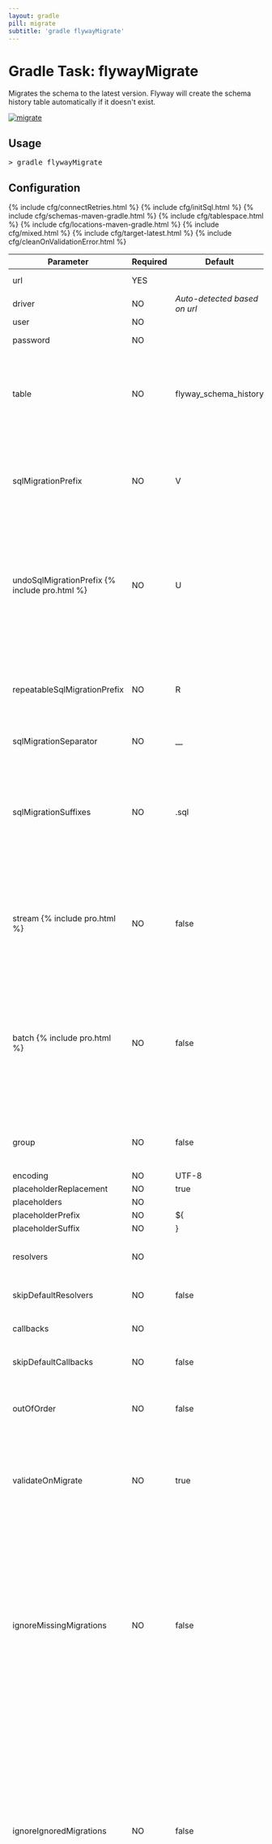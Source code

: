 ```yaml
---
layout: gradle
pill: migrate
subtitle: 'gradle flywayMigrate'
---
```

# Gradle Task: flywayMigrate

Migrates the schema to the latest version. Flyway will create the schema history table automatically if it doesn't
    exist.

<a href="/documentation/command/migrate"><img src="/assets/balsamiq/command-migrate.png" alt="migrate"></a>

## Usage
<pre class="console">&gt; gradle flywayMigrate</pre>

## Configuration
<table class="table table-bordered table-hover">
    <thead>
    <tr>
        <th>Parameter</th>
        <th>Required</th>
        <th>Default</th>
        <th>Description</th>
    </tr>
    </thead>
    <tbody>
    <tr>
        <td>url</td>
        <td>YES</td>
        <td></td>
        <td>The jdbc url to use to connect to the database</td>
    </tr>
    <tr>
        <td>driver</td>
        <td>NO</td>
        <td><i>Auto-detected based on url</i></td>
        <td>The fully qualified classname of the jdbc driver to use
            to connect to the database
        </td>
    </tr>
    <tr>
        <td>user</td>
        <td>NO</td>
        <td></td>
        <td>The user to use to connect to the database</td>
    </tr>
    <tr>
        <td>password</td>
        <td>NO</td>
        <td></td>
        <td>The password to use to connect to the database</td>
    </tr>
    {% include cfg/connectRetries.html %}
    {% include cfg/initSql.html %}
    {% include cfg/schemas-maven-gradle.html %}
    <tr>
        <td>table</td>
        <td>NO</td>
        <td>flyway_schema_history</td>
        <td>The name of Flyway's schema history table.<br/>By
            default (single-schema mode) the schema history table is placed in the default schema for the connection
            provided by the datasource.<br/>When the <i>flyway.schemas</i> property is set (multi-schema mode),
            the schema history table is placed in the first schema of the list.
        </td>
    </tr>
    {% include cfg/tablespace.html %}
    {% include cfg/locations-maven-gradle.html %}
    <tr>
        <td>sqlMigrationPrefix</td>
        <td>NO</td>
        <td>V</td>
        <td><p>The file name prefix for versioned SQL migrations.</p>
            Versioned SQL migrations have the following file name structure: prefixVERSIONseparatorDESCRIPTIONsuffix ,
                which using the defaults translates to V1.1__My_description.sql</td>
    </tr>
    <tr id="undoSqlMigrationPrefix">
        <td>undoSqlMigrationPrefix {% include pro.html %}</td>
        <td>NO</td>
        <td>U</td>
        <td><p>The file name prefix for undo SQL migrations.</p>
            <p>Undo SQL migrations are responsible for undoing the effects of the versioned migration with the same version.</p>
            They have the following file name structure: prefixVERSIONseparatorDESCRIPTIONsuffix ,
            which using the defaults translates to U1.1__My_description.sql</td>
    </tr>
    <tr>
        <td>repeatableSqlMigrationPrefix</td>
        <td>NO</td>
        <td>R</td>
        <td><p>The file name prefix for repeatable SQL migrations.</p>
            Repeatable SQL migrations have the following file name structure: prefixSeparatorDESCRIPTIONsuffix ,
            which using the defaults translates to R__My_description.sql</td>
    </tr>
    <tr>
        <td>sqlMigrationSeparator</td>
        <td>NO</td>
        <td>__</td>
        <td>The file name separator for Sql migrations</td>
    </tr>
    <tr>
        <td>sqlMigrationSuffixes</td>
        <td>NO</td>
        <td>.sql</td>
        <td><p>The file name suffixes for SQL migrations.</p>
            <p>SQL migrations have the following file name structure: prefixVERSIONseparatorDESCRIPTIONsuffix ,
                which using the defaults translates to V1_1__My_description.sql</p>
            Multiple suffixes (like .sql,.pkg,.pkb) can be specified for easier compatibility with other tools such as
            editors with specific file associations.</td>
    </tr>
    <tr id="stream">
        <td>stream {% include pro.html %}</td>
        <td>NO</td>
        <td>false</td>
        <td>Whether to stream SQL migrations when executing them. Streaming doesn't load the entire migration in memory at
            once. Instead each statement is loaded individually. This is particularly useful for very large SQL migrations
            composed of multiple MB or even GB of reference data, as this dramatically reduces Flyway's memory consumption.</td>
    </tr>
    <tr id="batch">
        <td>batch {% include pro.html %}</td>
        <td>NO</td>
        <td>false</td>
        <td>Whether to batch SQL statements when executing them. Batching can save up to 99 percent of network roundtrips by
            sending up to 100 statements at once over the network to the database, instead of sending each statement
            individually. This is particularly useful for very large SQL migrations composed of multiple MB or even GB of
            reference data, as this can dramatically reduce the network overhead. This is supported for INSERT, UPDATE,
            DELETE, MERGE and UPSERT statements. All other statements are automatically executed without batching.</td>
    </tr>
    {% include cfg/mixed.html %}
    <tr id="group">
        <td>group</td>
        <td>NO</td>
        <td>false</td>
        <td>Whether to group all pending migrations together in the same transaction when applying them (only recommended for databases with support for DDL transactions)</td>
    </tr>
    <tr>
        <td>encoding</td>
        <td>NO</td>
        <td>UTF-8</td>
        <td>The encoding of Sql migrations</td>
    </tr>
    <tr>
        <td>placeholderReplacement</td>
        <td>NO</td>
        <td>true</td>
        <td>Whether placeholders should be replaced</td>
    </tr>
    <tr>
        <td>placeholders</td>
        <td>NO</td>
        <td></td>
        <td>Placeholders to replace in Sql migrations</td>
    </tr>
    <tr>
        <td>placeholderPrefix</td>
        <td>NO</td>
        <td>${</td>
        <td>The prefix of every placeholder</td>
    </tr>
    <tr>
        <td>placeholderSuffix</td>
        <td>NO</td>
        <td>}
        </td>
        <td>The suffix of every placeholder</td>
    </tr>
    <tr>
        <td>resolvers</td>
        <td>NO</td>
        <td></td>
        <td>Fully qualified class names of custom
            <a href="/documentation/api/javadoc/org/flywaydb/core/api/resolver/MigrationResolver">MigrationResolver</a>
            implementations to be used in addition to the built-in ones for resolving Migrations to apply.</td>
    </tr>
    <tr>
        <td>skipDefaultResolvers</td>
        <td>NO</td>
        <td>false</td>
        <td>Whether default built-in resolvers (sql, jdbc and spring-jdbc) should be skipped. If true, only custom resolvers are used.</td>
    </tr>
    <tr>
        <td>callbacks</td>
        <td>NO</td>
        <td></td>
        <td>Fully qualified class names of
            <a href="/documentation/api/javadoc/org/flywaydb/core/api/callback/Callback">Callback</a>
            implementations to use to hook into the Flyway lifecycle.</td>
    </tr>
    <tr>
        <td>skipDefaultCallbacks</td>
        <td>NO</td>
        <td>false</td>
        <td>Whether default built-in callbacks (sql) should be skipped. If true, only custom callbacks are used.</td>
    </tr>
    {% include cfg/target-latest.html %}
    <tr>
        <td>outOfOrder</td>
        <td>NO</td>
        <td>false</td>
        <td>Allows migrations to be run "out of order".
            <p>If you already have versions 1 and 3 applied, and now a version 2 is found,
                it will be applied too instead of being ignored.</p>
        </td>
    </tr>
    <tr>
        <td>validateOnMigrate</td>
        <td>NO</td>
        <td>true</td>
        <td>Whether to automatically call validate or not when running migrate.<br/>
            For each sql migration a CRC32 checksum is calculated
            when the sql script is executed. The validate mechanism checks if the sql migration in the classpath
            still has the same checksum as the sql migration already executed in the database.<br/></td>
    </tr>
    {% include cfg/cleanOnValidationError.html %}
    <tr>
        <td>ignoreMissingMigrations</td>
        <td>NO</td>
        <td>false</td>
        <td>Ignore missing migrations when reading the schema history table. These are migrations that were performed by an
            older deployment of the application that are no longer available in this version. For example: we have migrations
            available on the classpath with versions 1.0 and 3.0. The schema history table indicates that a migration with version 2.0
            (unknown to us) has also been applied. Instead of bombing out (fail fast) with an exception, a
            warning is logged and Flyway continues normally. This is useful for situations where one must be able to deploy
            a newer version of the application even though it doesn't contain migrations included with an older one anymore.
            Note that if the most recently applied migration is removed, Flyway has no way to know it is missing and will 
            mark it as future instead.
        </td>
    </tr>
    <tr>
        <td>ignoreIgnoredMigrations</td>
        <td>NO</td>
        <td>false</td>
        <td>Ignore ignored migrations when reading the schema history table. These are migrations that were added in between
            already migrated migrations in this version. For example: we have migrations available on the classpath with
            versions from 1.0 to 3.0. The schema history table indicates that version 1 was finished on 1.0.15, and the next
            one was 2.0.0. But with the next release a new migration was added to version 1: 1.0.16. Such scenario is ignored
            by migrate command, but by default is rejected by validate. When ignoreIgnoredMigrations is enabled, such case
            will not be reported by validate command. This is useful for situations where one must be able to deliver
            complete set of migrations in a delivery package for multiple versions of the product, and allows for further
            development of older versions.
        </td>
    </tr>
    <tr>
        <td>ignoreFutureMigrations</td>
        <td>NO</td>
        <td>true</td>
        <td>Ignore future migrations when reading the schema history table. These are migrations that were performed by a
            newer deployment of the application that are not yet available in this version. For example: we have migrations
            available on the classpath up to version 3.0. The schema history table indicates that a migration to version 4.0
            (unknown to us) has already been applied. Instead of bombing out (fail fast) with an exception, a
            warning is logged and Flyway continues normally. This is useful for situations where one must be able to redeploy
            an older version of the application after the database has been migrated by a newer one.</td>
    </tr>
    <tr>
        <td>cleanDisabled</td>
        <td>NO</td>
        <td>false</td>
        <td>Whether to disable clean. This is especially useful for production environments where running clean can be quite a career limiting move.</td>
    </tr>
    <tr>
        <td>baselineOnMigrate</td>
        <td>NO</td>
        <td>false</td>
        <td>Whether to automatically call baseline when migrate is executed against a non-empty schema with no metadata
            table.
            This schema will then be baselined with the <code>baselineVersion</code> before executing the migrations.
            Only migrations above <code>baselineVersion</code> will then be applied.<br/>

            <p>This is useful for initial Flyway production deployments on projects with an existing DB.</p>

            <p>Be careful when enabling this as it removes the safety net that ensures Flyway does not migrate the wrong
                database in case of a configuration mistake!</p>
        </td>
    </tr>
    <tr>
        <td>baselineVersion</td>
        <td>NO</td>
        <td>1</td>
        <td>The version to tag an existing schema with when executing baseline</td>
    </tr>
    <tr>
        <td>baselineDescription</td>
        <td>NO</td>
        <td>
            <nobr>&lt;&lt; Flyway Baseline &gt;&gt;</nobr>
        </td>
        <td>The description to tag an existing schema with when executing baseline</td>
    </tr>
    <tr>
        <td>installedBy</td>
        <td>NO</td>
        <td><i>Current database user</i></td>
        <td>The username that will be recorded in the schema history table as having applied the migration</td>
    </tr>
    {% include cfg/errorOverrides-maven-gradle.html %}
    <tr id="dryRunOutput">
        <td>dryRunOutput {% include pro.html %}</td>
        <td>NO</td>
        <td><i>Execute directly against the database</i></td>
        <td>The file where to output the SQL statements of a migration dry run. If the file specified is in a non-existent
            directory, Flyway will create all directories and parent directories as needed.
            Omit to use the default mode of executing the SQL statements directly against the database.</td>
    </tr>
    {% include cfg/oracleSqlplus.html %}
    {% include cfg/oracleSqlplusWarn.html %}
    {% include cfg/licenseKey.html %}
    </tbody>
</table>

## Sample configuration

```groovy
flyway {
    driver = 'org.hsqldb.jdbcDriver'
    url = 'jdbc:hsqldb:file:/db/flyway_sample;shutdown=true'
    user = 'SA'
    password = 'mySecretPwd'
    connectRetries = 10
    initSql = 'SET ROLE \'myuser\''
    schemas = ['schema1', 'schema2', 'schema3']
    table = 'schema_history'
    tablespace = 'my_tablespace'
    locations = ['classpath:migrations', 'classpath:db/pkg', 'filesystem:/sql-migrations']
    sqlMigrationPrefix = 'Migration-'
    undoSqlMigrationPrefix = 'downgrade'
    repeatableSqlMigrationPrefix = 'RRR'
    sqlMigrationSeparator = '__'
    sqlMigrationSuffixes = ['.sql', '.pkg', '.pkb']
    stream = true
    batch = true
    encoding = 'ISO-8859-1'
    placeholderReplacement = true
    placeholders = [
        'aplaceholder' : 'value',
        'otherplaceholder' : 'value123'
    ]
    placeholderPrefix = '#['
    placeholderSuffix = ']'
    resolvers = ['com.mycompany.proj.CustomResolver', 'com.mycompany.proj.AnotherResolver']
    skipDefaultResolvers = false
    callbacks = ['com.mycompany.proj.CustomCallback', 'com.mycompany.proj.AnotherCallback']
    skipDefaultCallbacks = false
    target = '1.1'
    outOfOrder = false
    validateOnMigrate = true
    cleanOnValidationError = false
    mixed = false
    group = false
    ignoreMissingMigrations = false
    ignoreIgnoredMigrations = false
    ignoreFutureMigrations = false
    cleanDisabled = false
    baselineOnMigrate = false
    baselineVersion = 5
    baselineDescription = "Let's go!"
    installedBy = "my-user"
    errorOverrides = ['99999:17110:E', '42001:42001:W']
    dryRunOutput = '/my/sql/dryrun-outputfile.sql'
    oracleSqlplus = true 
    oracleSqlplusWarn = true 
}
```

<h2>Sample output</h2>
<pre class="console">&gt; gradle flywayMigrate -i

Current schema version: 0
Migrating to version 1
Migrating to version 1.1
Migrating to version 1.2
Migrating to version 1.3
Successfully applied 4 migrations (execution time 00:00.091s).</pre>

## Important Note

When using Spring JDBC migrations, you must declare a dependency on `org.springframework:spring-jdbc:${springVersion}`
in Gradle's `buildScript` block to avoid being hit with a `java.lang.LinkageError`.

<p class="next-steps">
    <a class="btn btn-primary" href="/documentation/gradle/clean">Gradle: clean <i class="fa fa-arrow-right"></i></a>
</p>